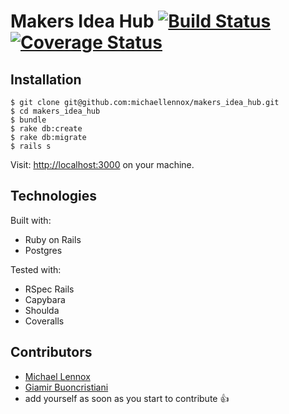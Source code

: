 Makers Idea Hub [![Build Status](https://travis-ci.org/michaellennox/makers_idea_hub.svg?branch=master)](https://travis-ci.org/michaellennox/makers_idea_hub.svg?branch=development) [![Coverage Status](https://coveralls.io/repos/github/michaellennox/makers_idea_hub/badge.svg?branch=development)](https://coveralls.io/github/giamir/makers_idea_hub?branch=development)
=================

Installation
------------

```
$ git clone git@github.com:michaellennox/makers_idea_hub.git
$ cd makers_idea_hub
$ bundle
$ rake db:create
$ rake db:migrate
$ rails s
```
Visit: [http://localhost:3000](http://localhost:3000) on your machine.

Technologies
-------------
Built with:
- Ruby on Rails
- Postgres

Tested with:
- RSpec Rails
- Capybara
- Shoulda
- Coveralls


Contributors
-------------
* [Michael Lennox](https://github.com/michaellennox)
* [Giamir Buoncristiani](https://github.com/giamir)
* add yourself as soon as you start to contribute 👍

